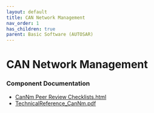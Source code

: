 ```yaml
---
layout: default
title: CAN Network Management
nav_order: 1
has_children: true
parent: Basic Software (AUTOSAR)
---
```

# CAN Network Management
### Component Documentation

- [CanNm Peer Review Checklists.html](doc/CanNm%20Peer%20Review%20Checklists.html)
- [TechnicalReference_CanNm.pdf](doc/TechnicalReference_CanNm.pdf)

